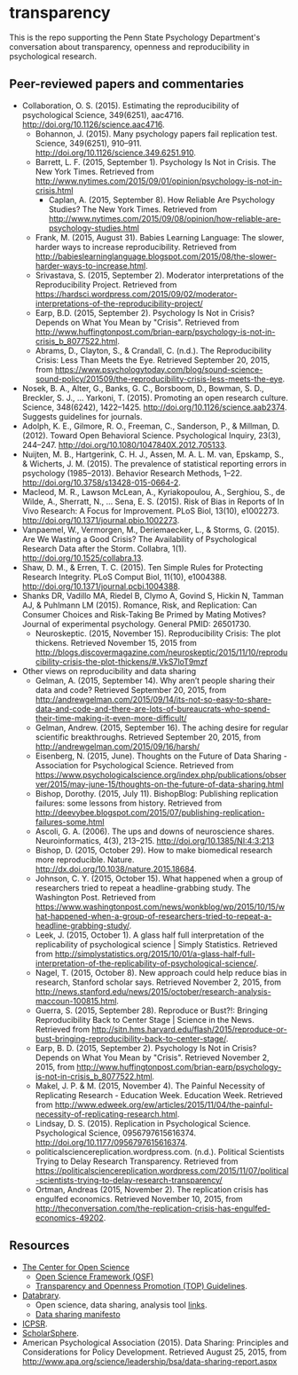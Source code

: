 # transparency

This is the repo supporting the Penn State Psychology Department's conversation about transparency, openness and reproducibility in psychological research.

## Peer-reviewed papers and commentaries

- Collaboration, O. S. (2015). Estimating the reproducibility of psychological Science, 349(6251), aac4716. <http://doi.org/10.1126/science.aac4716>.
    + Bohannon, J. (2015). Many psychology papers fail replication test. Science, 349(6251), 910–911. <http://doi.org/10.1126/science.349.6251.910>.
    + Barrett, L. F. (2015, September 1). Psychology Is Not in Crisis. The New York Times. Retrieved from <http://www.nytimes.com/2015/09/01/opinion/psychology-is-not-in-crisis.html>
        - Caplan, A. (2015, September 8). How Reliable Are Psychology Studies? The New York Times. Retrieved from <http://www.nytimes.com/2015/09/08/opinion/how-reliable-are-psychology-studies.html>
    + Frank, M. (2015, August 31). Babies Learning Language: The slower, harder ways to increase reproducibility. Retrieved from <http://babieslearninglanguage.blogspot.com/2015/08/the-slower-harder-ways-to-increase.html>.
    + Srivastava, S. (2015, September 2). Moderator interpretations of the Reproducibility Project. Retrieved from <https://hardsci.wordpress.com/2015/09/02/moderator-interpretations-of-the-reproducibility-project/>
    - Earp, B.D. (2015, September 2). Psychology Is Not in Crisis? Depends on What You Mean by "Crisis". Retrieved from <http://www.huffingtonpost.com/brian-earp/psychology-is-not-in-crisis_b_8077522.html>.
    - Abrams, D., Clayton, S., & Crandall, C. (n.d.). The Reproducibility Crisis: Less Than Meets the Eye. Retrieved September 20, 2015, from <https://www.psychologytoday.com/blog/sound-science-sound-policy/201509/the-reproducibility-crisis-less-meets-the-eye>.
- Nosek, B. A., Alter, G., Banks, G. C., Borsboom, D., Bowman, S. D., Breckler, S. J., … Yarkoni, T. (2015). Promoting an open research culture. Science, 348(6242), 1422–1425. <http://doi.org/10.1126/science.aab2374>. Suggests guidelines for journals.
- Adolph, K. E., Gilmore, R. O., Freeman, C., Sanderson, P., & Millman, D. (2012). Toward Open Behavioral Science. Psychological Inquiry, 23(3), 244–247. <http://doi.org/10.1080/1047840X.2012.705133>.
- Nuijten, M. B., Hartgerink, C. H. J., Assen, M. A. L. M. van, Epskamp, S., & Wicherts, J. M. (2015). The prevalence of statistical reporting errors in psychology (1985–2013). Behavior Research Methods, 1–22. <http://doi.org/10.3758/s13428-015-0664-2>.
- Macleod, M. R., Lawson McLean, A., Kyriakopoulou, A., Serghiou, S., de Wilde, A., Sherratt, N., … Sena, E. S. (2015). Risk of Bias in Reports of In Vivo Research: A Focus for Improvement. PLoS Biol, 13(10), e1002273. <http://doi.org/10.1371/journal.pbio.1002273>.
- Vanpaemel, W., Vermorgen, M., Deriemaecker, L., & Storms, G. (2015). Are We Wasting a Good Crisis? The Availability of Psychological Research Data after the Storm. Collabra, 1(1). <http://doi.org/10.1525/collabra.13>.
-  Shaw, D. M., & Erren, T. C. (2015). Ten Simple Rules for Protecting Research Integrity. PLoS Comput Biol, 11(10), e1004388. <http://doi.org/10.1371/journal.pcbi.1004388>.
- Shanks DR, Vadillo MA, Riedel B, Clymo A, Govind S, Hickin N, Tamman AJ, & Puhlmann LM (2015). Romance, Risk, and Replication: Can Consumer Choices and Risk-Taking Be Primed by Mating Motives? Journal of experimental psychology. General PMID: 26501730.
    + Neuroskeptic. (2015, November 15). Reproducibility Crisis: The plot thickens. Retrieved November 15, 2015 from <http://blogs.discovermagazine.com/neuroskeptic/2015/11/10/reproducibility-crisis-the-plot-thickens/#.VkS7loT9mzf>
- Other views on reproducibility and data sharing
    + Gelman, A. (2015, September 14). Why aren’t people sharing their data and code? Retrieved September 20, 2015, from <http://andrewgelman.com/2015/09/14/its-not-so-easy-to-share-data-and-code-and-there-are-lots-of-bureaucrats-who-spend-their-time-making-it-even-more-difficult/>
    + Gelman, Andrew. (2015, September 16). The aching desire for regular scientific breakthroughs. Retrieved September 20, 2015, from <http://andrewgelman.com/2015/09/16/harsh/>
    + Eisenberg, N. (2015, June). Thoughts on the Future of Data Sharing - Association for Psychological Science. Retrieved from <https://www.psychologicalscience.org/index.php/publications/observer/2015/may-june-15/thoughts-on-the-future-of-data-sharing.html>
    + Bishop, Dorothy. (2015, July 11). BishopBlog: Publishing replication failures: some lessons from history. Retrieved from <http://deevybee.blogspot.com/2015/07/publishing-replication-failures-some.html>
    + Ascoli, G. A. (2006). The ups and downs of neuroscience shares. Neuroinformatics, 4(3), 213–215. <http://doi.org/10.1385/NI:4:3:213>
    + Bishop, D. (2015, October 29). How to make biomedical research more reproducible. Nature. <http://dx.doi.org/10.1038/nature.2015.18684>.
    + Johnson, C. Y. (2015, October 15). What happened when a group of researchers tried to repeat a headline-grabbing study. The Washington Post. Retrieved from <https://www.washingtonpost.com/news/wonkblog/wp/2015/10/15/what-happened-when-a-group-of-researchers-tried-to-repeat-a-headline-grabbing-study/>.
    + Leek, J. (2015, October 1). A glass half full interpretation of the replicability of psychological science | Simply Statistics. Retrieved from <http://simplystatistics.org/2015/10/01/a-glass-half-full-interpretation-of-the-replicability-of-psychological-science/>.
    + Nagel, T. (2015, October 8). New approach could help reduce bias in research, Stanford scholar says. Retrieved November 2, 2015, from <http://news.stanford.edu/news/2015/october/research-analysis-maccoun-100815.html>.
    + Guerra, S. (2015, September 28). Reproduce or Bust?!: Bringing Reproducibility Back to Center Stage | Science in the News. Retrieved from <http://sitn.hms.harvard.edu/flash/2015/reproduce-or-bust-bringing-reproducibility-back-to-center-stage/>.
    + Earp, B. D. (2015, September 2). Psychology Is Not in Crisis? Depends on What You Mean by "Crisis". Retrieved November 2, 2015, from <http://www.huffingtonpost.com/brian-earp/psychology-is-not-in-crisis_b_8077522.html>.
    + Makel, J. P. & M. (2015, November 4). The Painful Necessity of Replicating Research - Education Week. Education Week. Retrieved from <http://www.edweek.org/ew/articles/2015/11/04/the-painful-necessity-of-replicating-research.html>.
    + Lindsay, D. S. (2015). Replication in Psychological Science. Psychological Science, 0956797615616374. <http://doi.org/10.1177/0956797615616374>.
    + politicalsciencereplication.wordpress.com. (n.d.). Political Scientists Trying to Delay Research Transparency. Retrieved from <https://politicalsciencereplication.wordpress.com/2015/11/07/political-scientists-trying-to-delay-research-transparency/>
    + Ortman, Andreas (2015, November 2). The replication crisis has engulfed economics. Retrieved November 10, 2015, from <http://theconversation.com/the-replication-crisis-has-engulfed-economics-49202>.

## Resources

- [The Center for Open Science](http://centerforopenscience.org)
    + [Open Science Framework (OSF)](http://osf.io)
    + [Transparency and Openness Promotion (TOP) Guidelines](https://cos.io/top/).
- [Databrary](http://databrary.org).
    + Open science, data sharing, analysis tool [links](https://github.com/databrary/design/blob/master/references.md).
    + [Data sharing manifesto](https://databrary.org/access/policies/data-sharing-manifesto.html)
- [ICPSR](https://www.icpsr.umich.edu/icpsrweb/landing.jsp).
- [ScholarSphere](https://scholarsphere.psu.edu).
- American Psychological Association (2015). Data Sharing: Principles and Considerations for Policy Development. Retrieved August 25, 2015, from <http://www.apa.org/science/leadership/bsa/data-sharing-report.aspx>
